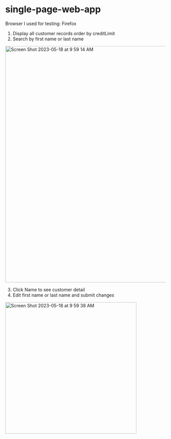 # single-page-web-app

Browser I used for testing: Firefox

1. Display all customer records order by creditLimit
2. Search by first name or last name
<img width="741" alt="Screen Shot 2023-05-18 at 9 59 14 AM" src="https://github.com/anya-chan/single-page-web-app/assets/111900986/fb01a20c-068a-4a75-b0c6-8eba9718cfaf">

3. Click Name to see customer detail
4. Edit first name or last name and submit changes
<img width="412" alt="Screen Shot 2023-05-18 at 9 59 38 AM" src="https://github.com/anya-chan/single-page-web-app/assets/111900986/9129dc93-4b47-41af-aebb-63563fe376d1">
